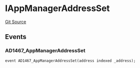 # IAppManagerAddressSet
[Git Source](https://github.com/thrackle-io/forte-rules-engine/blob/4a2e9b2745fc1ebf2913bcb6fdbbd0ad4f2bfe93/src/common/IEvents.sol)


## Events
### AD1467_AppManagerAddressSet

```solidity
event AD1467_AppManagerAddressSet(address indexed _address);
```


